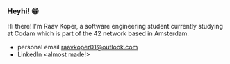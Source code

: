 ### Heyhi! 😁

Hi there! I'm Raav Koper, a software engineering student currently studying at Codam which is part of the 42 network based in Amsterdam.

* personal email <raavkoper01@outlook.com>
* LinkedIn <almost made!>

<!--
**Raavkoper/Raavkoper** is a ✨ _special_ ✨ repository because its `README.md` (this file) appears on your GitHub profile.

Here are some ideas to get you started:

- 🔭 I’m currently working on ...
- 🌱 I’m currently learning ...
- 👯 I’m looking to collaborate on ...
- 🤔 I’m looking for help with ...
- 💬 Ask me about ...
- 📫 How to reach me: ...
- 😄 Pronouns: ...
- ⚡ Fun fact: ...
-->


